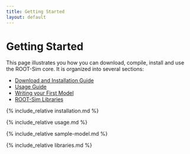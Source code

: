 ```yaml
---
title: Getting Started
layout: default
---
```


# Getting Started

This page illustrates you how you can download, compile, install and use the ROOT-Sim core. It is organized into several sections:

* [Download and Installation Guide](#installation)
* [Usage Guide](#usage)
* [Writing your First Model](#sample-model)
* [ROOT-Sim Libraries](#libraries)

<a name="installation"></a>
{% include_relative installation.md %}

<a name="usage">
{% include_relative usage.md %}

<a name="sample-model"></a>
{% include_relative sample-model.md %}

<a name="libraries"></a>
{% include_relative libraries.md %}

